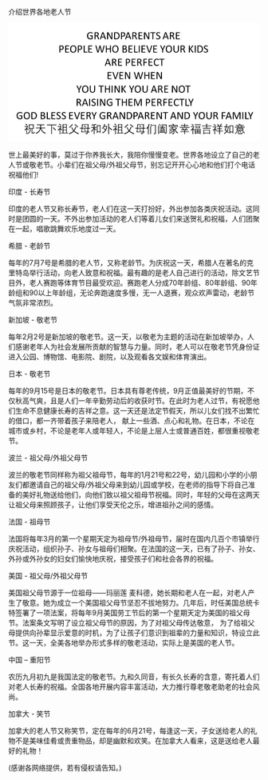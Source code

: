 介绍世界各地老人节


![介绍世界各地老人节](https://github.com/ywangnccu/ywang/blob/main/images/Grandparents.jpg)

世上最美好的事，莫过于你养我长大，我陪你慢慢变老。世界各地设立了自己的老人节或敬老节。小辈们在祖父母/外祖父母节，别忘记开开心心地和他们打个电话祝福他们!

印度 - 长寿节

印度的老人节又称长寿节，老人们在这一天打扮好，外出参加各类庆祝活动。这同时是团圆的一天。不外出参加活动的老人们等着儿女们来送贺礼和祝福，人们团聚在一起，唱歌跳舞欢乐地度过一天。

希腊 - 老龄节

每年的7月7号是希腊的老人节，又称老龄节。为庆祝这一天，希腊人在著名的克里特岛举行活动，向老人致意和祝福。最有趣的是老人自己进行的活动，除文艺节目外，老人赛跑等体育节目最受欢迎。赛跑老人分成70年龄组、80年龄组、90年龄组和90以上年龄组，无论奔跑速度多慢，无一人退赛，观众欢声雷动，老龄节气氛非常浓烈。

新加坡 - 敬老节

每年2月2号是新加坡的敬老节。这一天，以敬老为主题的活动在新加坡举办，人们感谢老年人为社会发展所贡献的智慧与力量。同时，老人可以在敬老节凭身份证进入公园、博物馆、电影院、剧院，以及观看各文娱和体育演出。

日本 - 敬老节

每年的9月15号是日本的敬老节。日本具有尊老传统，9月正值最美好的节期，不仅秋高气爽，且是人们一年辛勤劳动后的收获时节。在此时为老人过节，有祝愿他们生命不息健康长寿的吉祥之意。这一天还是法定节假天，所以儿女们找不出繁忙的借口，都一齐带着孩子来陪老人，
献上一些酒、点心和礼物。在日本，不论在城市或乡村，不论是老年人或年轻人，不论是上层人士或普通百姓，都很重视敬老节。

波兰 - 祖父母/外祖父母节

波兰的敬老节同样称为祖父祖母节，每年的1月21号和22号，幼儿园和小学的小朋友们都邀请自己的祖父母/外祖父母来到幼儿园或学校，在老师的指导下将自己准备的美好礼物送给他们，向他们致以祖父祖母节祝福。同时，年轻的父母在这两天让祖父母来照顾孩子，让他们享受天伦之乐，增进祖孙之间的感情。

法国 - 祖母节

法国将每年3月的第一个星期天定为祖母节/外祖母节，届时在国内几百个市镇举行庆祝活动，组织孙子、孙女与祖母们相聚。在法国的这一天，已有了孙子、孙女、外孙或外孙女的妇女们愉快地庆祝，接受孩子们和社会各界的祝福。

美国 - 祖父母/外祖父母节

美国祖父母节源于一位祖母——玛丽莲 麦科德，她长期和老人在一起，对老人产生了敬意。她为成立一个美国祖父母节坚忍不拔地努力。几年后，时任美国总统卡特签署了一项法案，将每年9月美国劳工节后的第一个星期天定为美国的祖父母节。法案条文写明了设立祖父母节的原因，为了对祖父母传达敬意，
为了给祖父母提供向孙辈显示爱意的时机，为了让孩子们意识到祖辈的力量和知识，特设立此节。这一天，全美各地举办形式多样的敬老活动，实际上是美国的老人节。

中国 – 重阳节

农历九月初九是我国法定的敬老节。九和久同音，有长久长寿的含意，寄托着人们对老人长寿的祝福。全国各地开展内容丰富活动，大力推行尊老敬老助老的社会风尚。

加拿大 - 笑节

加拿大的老人节又称笑节，定在每年的6月21号，每逢这一天，子女送给老人的礼物不是美味佳肴或贵重物品，却是幽默和欢笑。在加拿大人看来，这是送给老人最好的礼物！


(感谢各网络提供，若有侵权请告知。)
